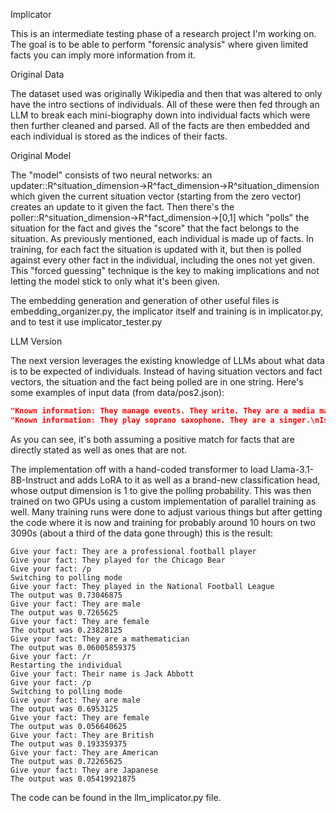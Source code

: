 Implicator  

This is an intermediate testing phase of a research project I'm working on. The goal is to be able to perform "forensic analysis" where given limited facts you can imply more information from it.  

Original Data  

The dataset used was originally Wikipedia and then that was altered to only have the intro sections of individuals. All of these were then fed through an LLM to break each mini-biography down into individual facts which were then further cleaned and parsed. All of the facts are then embedded and each individual is stored as the indices of their facts.  

Original Model  

The "model" consists of two neural networks: an updater::R^situation\_dimension->R^fact\_dimension->R^situation\_dimension which given the current situation vector (starting from the zero vector) creates an update to it given the fact. Then there's the poller::R^situation\_dimension->R^fact\_dimension->[0,1] which "polls" the situation for the fact and gives the "score" that the fact belongs to the situation. As previously mentioned, each individual is made up of facts. In training, for each fact the situation is updated with it, but then is polled against every other fact in the individual, including the ones not yet given. This "forced guessing" technique is the key to making implications and not letting the model stick to only what it's been given.

The embedding generation and generation of other useful files is embedding\_organizer.py, the implicator itself and training is in implicator.py, and to test it use implicator\_tester.py

LLM Version  

The next version leverages the existing knowledge of LLMs about what data is to be expected of individuals. Instead of having situation vectors and fact vectors, the situation and the fact being polled are in one string. Here's some examples of input data (from data/pos2.json):
```json
"Known information: They manage events. They write. They are a media marketing communications consultant. They produce. They are a rhythmic gymnastics national team member.\nIs this true: They are a rhythmic gymnastics national team member\nProbability:",
"Known information: They play soprano saxophone. They are a singer.\nIs this true: They play alto saxophone\nProbability:",
```
As you can see, it's both assuming a positive match for facts that are directly stated as well as ones that are not.

The implementation off with a hand-coded transformer to load Llama-3.1-8B-Instruct and adds LoRA to it as well as a brand-new classification head, whose output dimension is 1 to give the polling probability. This was then trained on two GPUs using a custom implementation of parallel training as well. Many training runs were done to adjust various things but after getting the code where it is now and training for probably around 10 hours on two 3090s (about a third of the data gone through) this is the result:

```
Give your fact: They are a professional football player
Give your fact: They played for the Chicago Bear
Give your fact: /p
Switching to polling mode
Give your fact: They played in the National Football League
The output was 0.73046875
Give your fact: They are male
The output was 0.7265625
Give your fact: They are female
The output was 0.23828125
Give your fact: They are a mathematician
The output was 0.06005859375
Give your fact: /r
Restarting the individual
Give your fact: Their name is Jack Abbott
Give your fact: /p
Switching to polling mode
Give your fact: They are male
The output was 0.6953125
Give your fact: They are female
The output was 0.056640625
Give your fact: They are British
The output was 0.193359375
Give your fact: They are American
The output was 0.72265625
Give your fact: They are Japanese
The output was 0.05419921875
```
The code can be found in the llm_implicator.py file.
